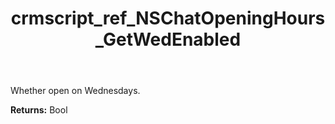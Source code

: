 ﻿---
title: crmscript_ref_NSChatOpeningHours_GetWedEnabled
description: Bool NSChatOpeningHours.GetWedEnabled()
intellisense: NSChatOpeningHours.GetWedEnabled
keywords: NSChatOpeningHours, GetWedEnabled
so.topic: reference
---

Whether open on Wednesdays.

**Returns:** Bool


